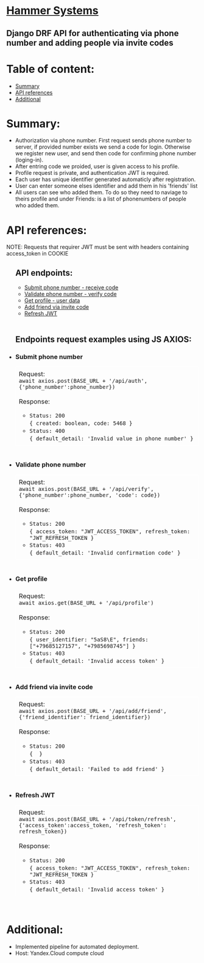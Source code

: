 <h1><a href="http://51.250.37.48:1337/">Hammer Systems</a></h1>
<h2> Django DRF API for authenticating via phone number and adding people via invite codes </h2>
<h1>Table of content:</h1>
<ul>
    <li>
        <a href="#summary">Summary</a>
    </li>
    <li>
        <a href="#api_refs">API references</a>
    </li>
     <li>
        <a href="#additional">Additional</a>
    </li>
</ul>

<h1 id="summary">Summary:</h1>
<ul>
    <li>Authorization via phone number. First request sends phone number to server, if provided number exists we send a code for login. Otherwise we register new user, and send then code for confirming phone number (loging-in).</li>
    <li>After entring code we proided, user is given access to his profile.</li>
    <li>Profile request is private, and authentication JWT is required.</li>
    <li>Each user has unique identifier generated automaticly after registration.</li>
    <li>User can enter someone elses identifier and add them in his 'friends' list</li>
    <li>All users can see who added them. To do so they need to naviage to theirs profile and under Friends: is a list of phonenumbers of people who added them.</li>
</ul>

<h1 id="api_refs">API references:</h1>
<div syle="color: blue; font-size: 18px">
NOTE: Requests that requirer JWT must be sent with headers containing access_token in COOKIE
</div>
<ul>
    <h2>API endpoints:</h2>
    <ul>
        <li>
            <a href="#sub_phone">Submit phone number - receive code</a>
        </li>
         <li>
            <a href="#valid_code">Validate phone number - verify code</a>
        </li>
         <li>
            <a href="#get_prof">Get profile - user data</a>
        </li>
        <li>
            <a href="#add_friend">Add friend via invite code</a>
        </li>
        <li>
            <a href="#refresh_jwt">Refresh JWT</a>
        </li>
    </ul>
    <br>
    <h2>Endpoints request examples using JS AXIOS:</h2>
<li id="sub_phone"><h3>Submit phone number</h3>
    <div style="font-size: 16.5px; border: 1px solid white; padding: 8px;">
        Request:
        <br>
        <code>await axios.post(BASE_URL + '/api/auth', {'phone_number':phone_number})</code>
        <br>
        <br>
        Response:
        <ul>
        <li>
            <code>Status: 200</code>
            <br>
            <code>{ created: boolean, code: 5468 }</code>
            <br>
        </li>
        <li>
            <code>Status: 400</code>
            <br>
            <code>{ default_detail: 'Invalid value in phone number' }</code>
        </li>
        </ul>
    </div>
</li>
<br>
<li id="valid_code"><h3>Validate phone number</h3>
    <div style="font-size: 16.5px; border: 1px solid white; padding: 8px;">
        Request:
        <br>
        <code>await axios.post(BASE_URL + '/api/verify', {'phone_number':phone_number, 'code': code})</code>
        <br>
        <br>
        Response:
        <ul>
        <li>
            <code>Status: 200</code>
            <br>
            <code>{ access_token: "JWT_ACCESS_TOKEN", refresh_token: "JWT_REFRESH_TOKEN }</code>
        </li>
        <li>
            <code>Status: 403</code>
            <br>
            <code>{ default_detail: 'Invalid confirmation code' }</code>
        </li>
        </ul>
    </div>
</li>
<br>
<li id="get_prof"><h3>Get profile</h3>
    <div style="font-size: 16.5px; border: 1px solid white; padding: 8px;">
        Request:
        <br>
        <code>await axios.get(BASE_URL + '/api/profile')</code>
        <br>
        <br>
        Response:
        <ul>
        <li>
            <code>Status: 200</code>
            <br>
            <code>{ user_identifier: "5aS8\E", friends: ["+79685127157", "+7985698745"] }</code>
        </li>
        <li>
            <code>Status: 403</code>
            <br>
            <code>{ default_detail: 'Invalid access token' }</code>
        </li>
        </ul>
    </div>
</li>
<br>
<li id="add_friend"><h3>Add friend via invite code</h3>
    <div style="font-size: 16.5px; border: 1px solid white; padding: 8px;">
        Request:
        <br>
        <code>await axios.post(BASE_URL + '/api/add/friend', {'friend_identifier': friend_identifier})</code>
        <br>
        <br>
        Response:
        <ul>
        <li>
            <code>Status: 200</code>
            <br>
            <code>{  }</code>
        </li>
        <li>
            <code>Status: 403</code>
            <br>
            <code>{ default_detail: 'Failed to add friend' }</code>
        </li>
        </ul>
    </div>
</li>
<br>
<li id="refresh_jwt"><h3>Refresh JWT</h3>
    <div style="font-size: 16.5px; border: 1px solid white; padding: 8px;">
    Request:
        <br>
        <code>await axios.post(BASE_URL + '/api/token/refresh', {'access_token':access_token, 'refresh_token': refresh_token})</code>
        <br>
        <br>
        Response:
        <ul>
        <li>
            <code>Status: 200</code>
            <br>
            <code>{ access_token: "JWT_ACCESS_TOKEN", refresh_token: "JWT_REFRESH_TOKEN }</code>
        </li>
        <li>
            <code>Status: 403</code>
            <br>
            <code>{ default_detail: 'Invalid access token' }</code>
        </li>
        </ul>
    </div>
</li>
</ul>
<br>
<h1 id="additional">Additional:</h1>
<ul>
<li>
    Implemented pipeline for automated deployment.
</li>
<li>
    Host: Yandex.Cloud compute cloud
</li>
</ul>